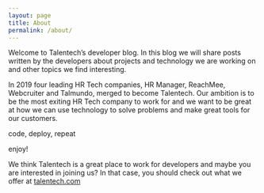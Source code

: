 ```yaml
---
layout: page
title: About
permalink: /about/
---
```


Welcome to Talentech’s developer blog. In this blog we will share posts written by the developers about projects and technology we are working on and other topics we find interesting.

In 2019 four leading HR Tech companies, HR Manager, ReachMee, Webcruiter and Talmundo, merged to become Talentech. Our ambition is to be the most exiting HR Tech company to work for and we want to be great at how we can use technology to solve problems and make great tools for our customers.  

code, deploy, repeat

enjoy!



We think Talentech is a great place to work for developers and maybe you are interested in joining us? In that case, you should check out what we offer at [talentech.com](http://talentech.com/)
